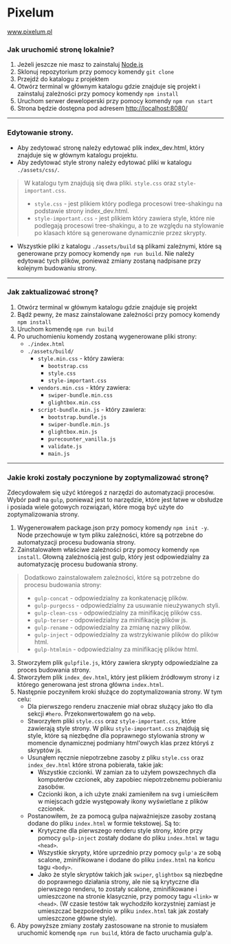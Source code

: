 # Pixelum

www.pixelum.pl


### Jak uruchomić stronę lokalnie?

1. Jeżeli jeszcze nie masz to zainstaluj [Node.js](https://nodejs.org/en/)
2. Sklonuj repozytorium przy pomocy komendy `git clone`
3. Przejdź do katalogu z projektem
4. Otwórz terminal w głównym katalogu gdzie znajduje się projekt i zainstaluj zależności przy pomocy komendy `npm install`
5. Uruchom serwer deweloperski przy pomocy komendy `npm run start`
6. Strona będzie dostępna pod adresem [http://localhost:8080/](http://localhost:8080/)

---

### Edytowanie strony.
- Aby zedytować stronę należy edytować plik index_dev.html, który znajduje się w głównym katalogu projektu.
- Aby zedytować style strony należy edytować pliki w katalogu `./assets/css/`.

> W katalogu tym znajdują się dwa pliki. `style.css` oraz `style-important.css`.
> - `style.css` - jest plikiem który podlega procesowi tree-shakingu na podstawie strony index_dev.html.
> - `style-important.css` - jest plikiem który zawiera style, które nie podlegają procesowi tree-shakingu,
>    a to ze względu na stylowanie po klasach które są generowane dynamicznie przez skrypty.

- Wszystkie pliki z katalogu `./assets/build` są plikami zależnymi, które są generowane przy pomocy komendy `npm run build`.
  Nie należy edytować tych plików, ponieważ zmiany zostaną nadpisane przy kolejnym budowaniu strony.

---

### Jak zaktualizować stronę?

1. Otwórz terminal w głównym katalogu gdzie znajduje się projekt
2. Bądź pewny, że masz zainstalowane zależności przy pomocy komendy `npm install`
3. Uruchom komendę `npm run build`
4. Po uruchomieniu komendy zostaną wygenerowane pliki strony:
    - `./index.html`
    - `./assets/build/`
        - `style.min.css` - który zawiera:
            - `bootstrap.css`
            - `style.css`
            - `style-important.css`
        - `vendors.min.css` - który zawiera:
            - `swiper-bundle.min.css`
            - `glightbox.min.css`
        - `script-bundle.min.js` - który zawiera:
            - `bootstrap.bundle.js`
            - `swiper-bundle.min.js`
            - `glightbox.min.js`
            - `purecounter_vanilla.js`
            - `validate.js`
            - `main.js`

---

### Jakie kroki zostały poczynione by zoptymalizować stronę?

Zdecydowałem się użyć któregoś z narzędzi do automatyzacji procesów.
Wybór padł na `gulp`, ponieważ jest to narzędzie, które jest łatwe w obsłudze i posiada wiele gotowych rozwiązań,
które mogą być użyte do zoptymalizowania strony.

1. Wygenerowałem package.json przy pomocy komendy `npm init -y`.
Node przechowuje w tym pliku zależności, które są potrzebne do automatyzacji procesu budowania strony.
2. Zainstalowałem właściwe zależności przy pomocy komendy `npm install`.
Głowną zależnością jest gulp, który jest odpowiedzialny za automatyzację procesu budowania strony.

>
>Dodatkowo zainstalowałem zależności, które są potrzebne do procesu budowania strony:
>    - `gulp-concat` - odpowiedzialny za konkatenację plików.
>    - `gulp-purgecss` - odpowiedzialny za usuwanie nieużywanych styli.
>    - `gulp-clean-css` - odpowiedzialny za minifikację plików css.
>    - `gulp-terser` - odpowiedzialny za minifikację plików js.
>    - `gulp-rename` - odpowiedzialny za zmianę nazwy plików.
>    - `gulp-inject` - odpowiedzialny za wstrzykiwanie plików do plików html.
>    - `gulp-htmlmin` - odpowiedzialny za minifikację plików html.

3. Stworzyłem plik `gulpfile.js`, który zawiera skrypty odpowiedzialne za proces budowania strony.
4. Stworzyłem plik `index_dev.html`, który jest plikiem źródłowym strony i z którego generowana jest strona główna `index.html`.
5. Następnie poczyniłem kroki służące do zoptymalizowania strony. W tym celu:
    -   Dla pierwszego renderu znaczenie miał obraz służący jako tło dla sekcji `#hero`. Przekonwertowałem go na `webp`.
    -   Stworzyłem pliki `style.css` oraz `style-important.css`, które zawierają style strony.
        W pliku `style-important.css` znajdują się style, które są niezbędne dla poprawnego stylowania strony
        w momencie dynamicznej podmiany html'owych klas przez któryś z skryptów js.
    -   Usunąłem ręcznie niepotrzebne zasoby z pliku `style.css` oraz `index_dev.html` które strona pobierała, takie jak:
        - Wszystkie czcionki. W zamian za to użyłem powszechnych dla komputerów czcionek,
          aby zapobiec niepotrzebnemu pobieraniu zasobów.
        - Czcionki ikon, a ich użyte znaki zamieniłem na svg i umieściłem w miejscach gdzie
          występowały ikony wyświetlane z plików czcionek.
    -   Postanowiłem, że za pomocą gulpa najważniejsze zasoby zostaną dodane do pliku `index.html` w formie tekstowej. Są to:
        - Krytyczne dla pierwszego renderu style strony, które przy pomocy `gulp-inject`
          zostały dodane do pliku `index.html` w tagu `<head>`.
        - Wszystkie skrypty, które uprzednio przy pomocy `gulp'a` ze sobą scalone,
          zminifikowane i dodane do pliku `index.html` na końcu tagu `<body>`.
        - Jako że style skryptów takich jak `swiper`, `glightbox` są niezbędne do poprawnego działania strony,
          ale nie są krytyczne dla pierwszego renderu, to zostały scalone, zminifikowane i umieszczone na stronie
          klasycznie, przy pomocy tagu `<link>` w `<head>`.
          (W czasie testów tak wychodziło korzystniej zamiast je umieszczać bezpośrednio w pliku `index.html`
          tak jak zostały umieszczone główne style).
6. Aby powyższe zmiany zostały zastosowane na stronie to musiałem uruchomić komendę `npm run build`,
   która de facto uruchamia gulp'a.